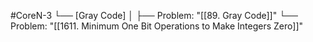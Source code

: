#CoreN-3
└── [Gray Code]
    │
    ├── Problem: "[[89. Gray Code]]"
    └── Problem: "[[1611. Minimum One Bit Operations to Make Integers Zero]]"